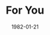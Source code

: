 ---
discogs_id: 2179374
discogs_master_id: 351396
title: For You
artists: ['山下達郎']
date: 1982-01-21
genre: ['Pop']
image: For You-2179374.jpg
label: Air Records
country: Japan
styles: ['City Pop', 'Funk', 'Soul', 'Rock']
video: https://www.youtube.com/watch?v=pqobRu9aR3M
---